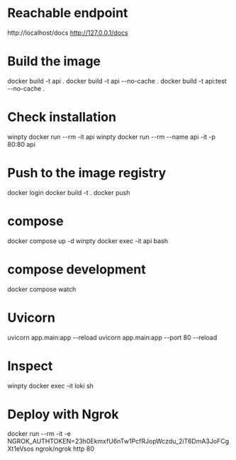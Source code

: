 # Reachable endpoint
http://localhost/docs
http://127.0.0.1/docs

# Build the image
docker build -t api .
docker build -t api --no-cache .
docker build -t api:test --no-cache .

# Check installation
winpty docker run --rm -it api
winpty docker run --rm --name api -it -p 80:80 api

# Push to the image registry
docker login <registry>
docker build -t <tag> .
docker push <registry>

# compose
docker compose up -d
winpty docker exec -it api bash

# compose development
docker compose watch

# Uvicorn
uvicorn app.main:app --reload
uvicorn app.main:app --port 80 --reload

# Inspect
winpty docker exec -it loki sh

# Deploy with Ngrok
docker run --rm -it -e NGROK_AUTHTOKEN=23h0EkmxfU6nTw1PcfRJopWczdu_2iT6DmA3JoFCgXt1eVsos ngrok/ngrok http 80
